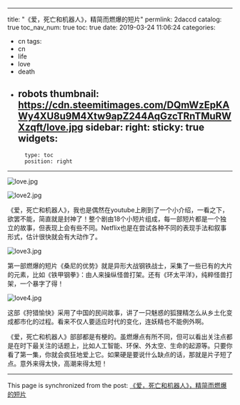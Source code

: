 
---
title: "《爱，死亡和机器人》，精简而燃爆的短片"
permlink: 2daccd
catalog: true
toc_nav_num: true
toc: true
date: 2019-03-24 11:06:24
categories:
- cn
tags:
- cn
- life
- love
- death
- robots
thumbnail: https://cdn.steemitimages.com/DQmWzEpKAWy4XU8u9M4Xtw9apZ244AqGzcTRnTMuRWXzqft/love.jpg
sidebar:
    right:
        sticky: true
widgets:
    -
        type: toc
        position: right
---


![love.jpg](https://cdn.steemitimages.com/DQmWzEpKAWy4XU8u9M4Xtw9apZ244AqGzcTRnTMuRWXzqft/love.jpg)

![love2.jpg](https://cdn.steemitimages.com/DQmPvBvoXsF7GZB93XJFXM56nsssKVwN9ChYSA7Fb3rg5j1/love2.jpg)

《爱，死亡和机器人》，我也是偶然在youtube上刷到了一个小介绍，一看之下，欲罢不能，简直就是封神了！整个剧由18个小短片组成，每一部短片都是一个独立的故事，但表现上会有些不同。Netflix也是在尝试各种不同的表现手法和叙事形式，估计很快就会有大动作了。

![love3.jpg](https://cdn.steemitimages.com/DQmd9gjEtUt6DuUiFyEoaUBkA8XpMtCt2QPNW9VZeg826Bt/love3.jpg)

第一部燃爆的短片《桑尼的优势》就是异形大战钢铁战士，采集了一些已有的大片的元素，比如《铁甲钢拳》：由人来操纵怪兽打架。还有《环太平洋》，纯粹怪兽打架，一个暴字了得！

![love4.jpg](https://cdn.steemitimages.com/DQmURjxxJ6C8v8rUTUhbLzKZJmeAYkrVyCVpyN1XoAdD8a1/love4.jpg)

这部《狩猎愉快》采用了中国的民间故事，讲了一只魅惑的狐狸精怎么从乡土化变成都市化的过程。看来不仅人要适应时代的变化，连妖精也不能例外啊。

《爱，死亡和机器人》部部都是有梗的。虽燃爆点有所不同，但可以看出关注点都是在时下最关注的话题上，比如人工智能、环保、外太空、生命的起源等。只要你看了第一集，你就会疯狂地爱上它。如果硬是要说什么缺点的话，那就是片子短了点。意外来得太快，高潮来得太短！

- - -

This page is synchronized from the post: [《爱，死亡和机器人》，精简而燃爆的短片](https://steemit.com/@lemooljiang/2daccd)
